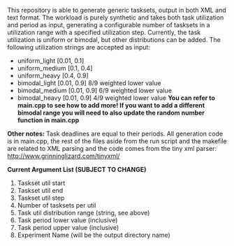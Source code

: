This repository is able to generate generic tasksets, output in both XML and text format.
The workload is purely synthetic and takes both task utilization and period as input, generating a configurable number of tasksets in a utilization range with a specified utilization step.
Currently, the task utilization is uniform or bimodal, but other distributions can be added.
The following utilization strings are accepted as input:
* uniform_light  [0.01, 0.1]
* uniform_medium [0.1, 0.4]
* uniform_heavy  [0.4, 0.9]
* bimodal_light  [0.01, 0.9] 8/9 weighted lower value
* bimodal_medium [0.01, 0.9] 6/9 weighted lower value
* bimodal_heavy  [0.01, 0.9] 4/9 weighted lower value
**You can refer to main.cpp to see how to add more! If you want to add a different bimodal range you will need to also update the random number function in main.cpp**

**Other notes:**
Task deadlines are equal to their periods.
All generation code is in main.cpp, the rest of the files aside from the run script and the makefile are related to XML parsing and the code comes from the tiny xml parser: http://www.grinninglizard.com/tinyxml/

**Current Argument List (SUBJECT TO CHANGE)**
1. Taskset util start
2. Taskset util end
3. Taskset util step
4. Number of tasksets per util
5. Task util distribution range (string, see above)
6. Task period lower value (inclusive)
7. Task period upper value (inclusive)
8. Experiment Name (will be the output directory name)
